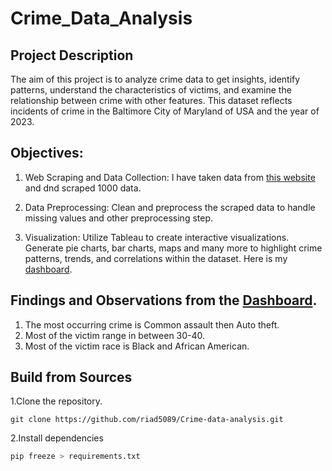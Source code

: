 # Crime_Data_Analysis
## Project Description
The aim of this project is to analyze crime data to get insights, identify patterns, understand the characteristics of victims, and examine the relationship between crime with other features. This dataset reflects incidents of crime in the Baltimore City of Maryland of USA and the year of 2023.

## Objectives:

1. Web Scraping and Data Collection: I have taken data from [this website](https://data.baltimorecity.gov/datasets/baltimore::part-1-crime-data/about) and dnd scraped 1000 data.
2. Data Preprocessing: Clean and preprocess the scraped data to handle missing values and other preprocessing step.

3. Visualization: Utilize Tableau to create interactive visualizations. Generate pie charts, bar charts, maps and many more to highlight crime patterns, trends, and correlations within the dataset. Here is my [dashboard](https://public.tableau.com/app/profile/md.abdur.sobhan.riad/viz/Crime_analysis_16873409234090/Dashboard1?publish=yes
).
## Findings and Observations from the [Dashboard](https://public.tableau.com/app/profile/md.abdur.sobhan.riad/viz/Crime_analysis_16873409234090/Dashboard1?publish=yes).

1. The most occurring crime is Common assault then Auto theft.
2. Most of the victim range in between 30-40.
3. Most of the victim race is Black and African American.

## Build from Sources
1.Clone the repository.
```beshv
git clone https://github.com/riad5089/Crime-data-analysis.git
```
2.Install dependencies
```bash
pip freeze > requirements.txt
```

